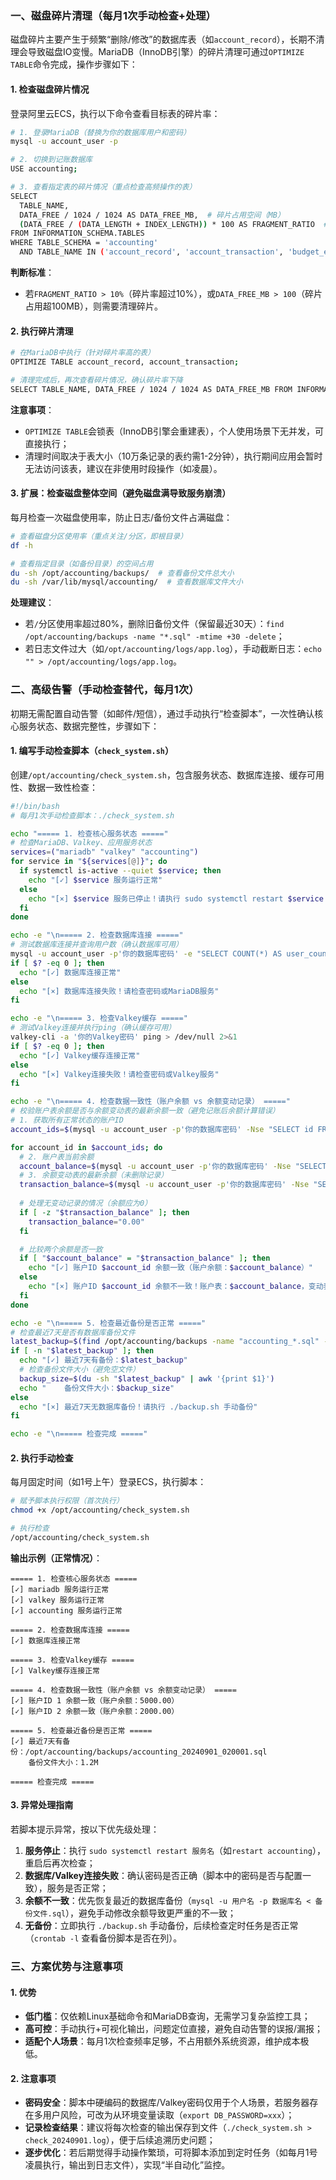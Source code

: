 ### 一、磁盘碎片清理（每月1次手动检查+处理）
磁盘碎片主要产生于频繁“删除/修改”的数据库表（如`account_record`），长期不清理会导致磁盘IO变慢。MariaDB（InnoDB引擎）的碎片清理可通过`OPTIMIZE TABLE`命令完成，操作步骤如下：


#### 1. 检查磁盘碎片情况
登录阿里云ECS，执行以下命令查看目标表的碎片率：
```bash
# 1. 登录MariaDB（替换为你的数据库用户和密码）
mysql -u account_user -p

# 2. 切换到记账数据库
USE accounting;

# 3. 查看指定表的碎片情况（重点检查高频操作的表）
SELECT 
  TABLE_NAME, 
  DATA_FREE / 1024 / 1024 AS DATA_FREE_MB,  # 碎片占用空间（MB）
  (DATA_FREE / (DATA_LENGTH + INDEX_LENGTH)) * 100 AS FRAGMENT_RATIO  # 碎片率（%）
FROM INFORMATION_SCHEMA.TABLES 
WHERE TABLE_SCHEMA = 'accounting' 
  AND TABLE_NAME IN ('account_record', 'account_transaction', 'budget_execution');
```

**判断标准**：  
- 若`FRAGMENT_RATIO > 10%`（碎片率超过10%），或`DATA_FREE_MB > 100`（碎片占用超100MB），则需要清理碎片。


#### 2. 执行碎片清理
```bash
# 在MariaDB中执行（针对碎片率高的表）
OPTIMIZE TABLE account_record, account_transaction;

# 清理完成后，再次查看碎片情况，确认碎片率下降
SELECT TABLE_NAME, DATA_FREE / 1024 / 1024 AS DATA_FREE_MB FROM INFORMATION_SCHEMA.TABLES WHERE TABLE_SCHEMA = 'accounting' AND TABLE_NAME IN ('account_record', 'account_transaction');
```

**注意事项**：  
- `OPTIMIZE TABLE`会锁表（InnoDB引擎会重建表），个人使用场景下无并发，可直接执行；  
- 清理时间取决于表大小（10万条记录的表约需1-2分钟），执行期间应用会暂时无法访问该表，建议在非使用时段操作（如凌晨）。


#### 3. 扩展：检查磁盘整体空间（避免磁盘满导致服务崩溃）
每月检查一次磁盘使用率，防止日志/备份文件占满磁盘：
```bash
# 查看磁盘分区使用率（重点关注/分区，即根目录）
df -h

# 查看指定目录（如备份目录）的空间占用
du -sh /opt/accounting/backups/  # 查看备份文件总大小
du -sh /var/lib/mysql/accounting/  # 查看数据库文件大小
```

**处理建议**：  
- 若`/`分区使用率超过80%，删除旧备份文件（保留最近30天）：`find /opt/accounting/backups -name "*.sql" -mtime +30 -delete`；  
- 若日志文件过大（如`/opt/accounting/logs/app.log`），手动截断日志：`echo "" > /opt/accounting/logs/app.log`。


### 二、高级告警（手动检查替代，每月1次）
初期无需配置自动告警（如邮件/短信），通过手动执行“检查脚本”，一次性确认核心服务状态、数据完整性，步骤如下：


#### 1. 编写手动检查脚本（`check_system.sh`）
创建`/opt/accounting/check_system.sh`，包含服务状态、数据库连接、缓存可用性、数据一致性检查：
```bash
#!/bin/bash
# 每月1次手动检查脚本：./check_system.sh

echo "===== 1. 检查核心服务状态 ====="
# 检查MariaDB、Valkey、应用服务状态
services=("mariadb" "valkey" "accounting")
for service in "${services[@]}"; do
  if systemctl is-active --quiet $service; then
    echo "[✓] $service 服务运行正常"
  else
    echo "[×] $service 服务已停止！请执行 sudo systemctl restart $service 重启"
  fi
done

echo -e "\n===== 2. 检查数据库连接 ====="
# 测试数据库连接并查询用户数（确认数据库可用）
mysql -u account_user -p'你的数据库密码' -e "SELECT COUNT(*) AS user_count FROM accounting.sys_user;" > /dev/null 2>&1
if [ $? -eq 0 ]; then
  echo "[✓] 数据库连接正常"
else
  echo "[×] 数据库连接失败！请检查密码或MariaDB服务"
fi

echo -e "\n===== 3. 检查Valkey缓存 ====="
# 测试Valkey连接并执行ping（确认缓存可用）
valkey-cli -a '你的Valkey密码' ping > /dev/null 2>&1
if [ $? -eq 0 ]; then
  echo "[✓] Valkey缓存连接正常"
else
  echo "[×] Valkey连接失败！请检查密码或Valkey服务"
fi

echo -e "\n===== 4. 检查数据一致性（账户余额 vs 余额变动记录） ====="
# 校验账户表余额是否与余额变动表的最新余额一致（避免记账后余额计算错误）
# 1. 获取所有正常状态的账户ID
account_ids=$(mysql -u account_user -p'你的数据库密码' -Nse "SELECT id FROM accounting.account WHERE status=1;")

for account_id in $account_ids; do
  # 2. 账户表当前余额
  account_balance=$(mysql -u account_user -p'你的数据库密码' -Nse "SELECT balance FROM accounting.account WHERE id=$account_id;")
  # 3. 余额变动表的最新余额（未删除记录）
  transaction_balance=$(mysql -u account_user -p'你的数据库密码' -Nse "SELECT balance_after FROM accounting.account_transaction WHERE account_id=$account_id AND is_deleted=0 ORDER BY create_time DESC LIMIT 1;")
  
  # 处理无变动记录的情况（余额应为0）
  if [ -z "$transaction_balance" ]; then
    transaction_balance="0.00"
  fi

  # 比较两个余额是否一致
  if [ "$account_balance" = "$transaction_balance" ]; then
    echo "[✓] 账户ID $account_id 余额一致（账户余额：$account_balance）"
  else
    echo "[×] 账户ID $account_id 余额不一致！账户表：$account_balance，变动表：$transaction_balance"
  fi
done

echo -e "\n===== 5. 检查最近备份是否正常 ====="
# 检查最近7天是否有数据库备份文件
latest_backup=$(find /opt/accounting/backups -name "accounting_*.sql" -mtime -7 | sort -r | head -n 1)
if [ -n "$latest_backup" ]; then
  echo "[✓] 最近7天有备份：$latest_backup"
  # 检查备份文件大小（避免空文件）
  backup_size=$(du -sh "$latest_backup" | awk '{print $1}')
  echo "    备份文件大小：$backup_size"
else
  echo "[×] 最近7天无数据库备份！请执行 ./backup.sh 手动备份"
fi

echo -e "\n===== 检查完成 ====="
```


#### 2. 执行手动检查
每月固定时间（如1号上午）登录ECS，执行脚本：
```bash
# 赋予脚本执行权限（首次执行）
chmod +x /opt/accounting/check_system.sh

# 执行检查
/opt/accounting/check_system.sh
```

**输出示例（正常情况）**：
```
===== 1. 检查核心服务状态 =====
[✓] mariadb 服务运行正常
[✓] valkey 服务运行正常
[✓] accounting 服务运行正常

===== 2. 检查数据库连接 =====
[✓] 数据库连接正常

===== 3. 检查Valkey缓存 =====
[✓] Valkey缓存连接正常

===== 4. 检查数据一致性（账户余额 vs 余额变动记录） =====
[✓] 账户ID 1 余额一致（账户余额：5000.00）
[✓] 账户ID 2 余额一致（账户余额：2000.00）

===== 5. 检查最近备份是否正常 =====
[✓] 最近7天有备份：/opt/accounting/backups/accounting_20240901_020001.sql
    备份文件大小：1.2M

===== 检查完成 =====
```


#### 3. 异常处理指南
若脚本提示异常，按以下优先级处理：
1. **服务停止**：执行 `sudo systemctl restart 服务名`（如`restart accounting`），重启后再次检查；  
2. **数据库/Valkey连接失败**：确认密码是否正确（脚本中的密码是否与配置一致），服务是否正常；  
3. **余额不一致**：优先恢复最近的数据库备份（`mysql -u 用户名 -p 数据库名 < 备份文件.sql`），避免手动修改余额导致更严重的不一致；  
4. **无备份**：立即执行 `./backup.sh` 手动备份，后续检查定时任务是否正常（`crontab -l` 查看备份脚本是否在列）。


### 三、方案优势与注意事项
#### 1. 优势
- **低门槛**：仅依赖Linux基础命令和MariaDB查询，无需学习复杂监控工具；  
- **高可控**：手动执行+可视化输出，问题定位直接，避免自动告警的误报/漏报；  
- **适配个人场景**：每月1次检查频率足够，不占用额外系统资源，维护成本极低。

#### 2. 注意事项
- **密码安全**：脚本中硬编码的数据库/Valkey密码仅用于个人场景，若服务器存在多用户风险，可改为从环境变量读取（`export DB_PASSWORD=xxx`）；  
- **记录检查结果**：建议将每次检查的输出保存到文件（`./check_system.sh > check_20240901.log`），便于后续追溯历史问题；  
- **逐步优化**：若后期觉得手动操作繁琐，可将脚本添加到定时任务（如每月1号凌晨执行，输出到日志文件），实现“半自动化”监控。